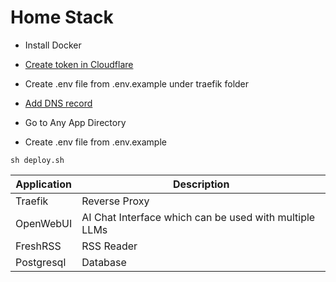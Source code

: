 # Home Stack

* Install Docker

* [Create token in Cloudflare](/docs/Cloudflare.md)

* Create .env file from .env.example under traefik folder

* [Add DNS record](/docs/DNS.md)

* Go to Any App Directory  

* Create .env file from .env.example

```
sh deploy.sh
```

| Application | Description |
| -------- | ------- |
| Traefik | Reverse Proxy |
| OpenWebUI | AI Chat Interface which can be used with multiple LLMs |
| FreshRSS | RSS Reader |
| Postgresql | Database | 
